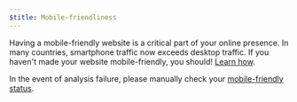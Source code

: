 ```yaml
---
$title: Mobile-friendliness
---
```


Having a mobile-friendly website is a critical part of your online presence. In many countries, smartphone traffic now exceeds desktop traffic. If you haven't made your website mobile-friendly, you should! [Learn how](https://support.google.com/webmasters/answer/6352293#blocked-resources).

In the event of analysis failure, please manually check your [mobile-friendly status](https://search.google.com/test/mobile-friendly).

